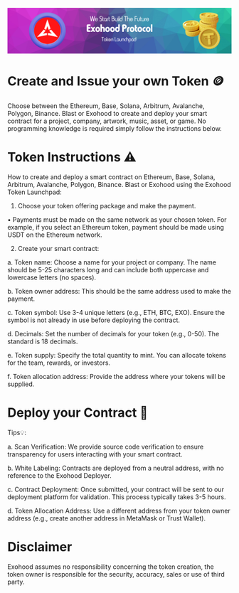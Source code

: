 ![Title](launchpad.png)

# Create and Issue your own Token 🪙

Choose between the Ethereum, Base, Solana, Arbitrum, Avalanche, Polygon, Binance. Blast or Exohood to create and deploy your smart contract for a project, company, artwork, music, asset, or game. No programming knowledge is required simply follow the instructions below.

# Token Instructions ⚠️

How to create and deploy a smart contract on Ethereum, Base, Solana, Arbitrum, Avalanche, Polygon, Binance. Blast or Exohood using the Exohood Token Launchpad:


1. Choose your token offering package and make the payment.

•	Payments must be made on the same network as your chosen token. For example, if you select an Ethereum token, payment should be made using USDT on the Ethereum network.

2. Create your smart contract:

a. Token name: Choose a name for your project or company. The name should be 5-25 characters long and can include both uppercase and lowercase letters (no spaces).

b. Token owner address: This should be the same address used to make the payment.

c. Token symbol: Use 3-4 unique letters (e.g., ETH, BTC, EXO). Ensure the symbol is not already in use before deploying the contract.

d. Decimals: Set the number of decimals for your token (e.g., 0-50). The standard is 18 decimals.

e. Token supply: Specify the total quantity to mint. You can allocate tokens for the team, rewards, or investors.

f. Token allocation address: Provide the address where your tokens will be supplied.


# Deploy your Contract 🚀


Tips💡:

a. Scan Verification: We provide source code verification to ensure transparency for users interacting with your smart contract.

b. White Labeling: Contracts are deployed from a neutral address, with no reference to the Exohood Deployer.

c. Contract Deployment: Once submitted, your contract will be sent to our deployment platform for validation. This process typically takes 3-5 hours.

d. Token Allocation Address: Use a different address from your token owner address (e.g., create another address in MetaMask or Trust Wallet).

# Disclaimer

Exohood assumes no responsibility concerning the token creation, the token owner is responsible for the security, accuracy, sales or use of third party.
